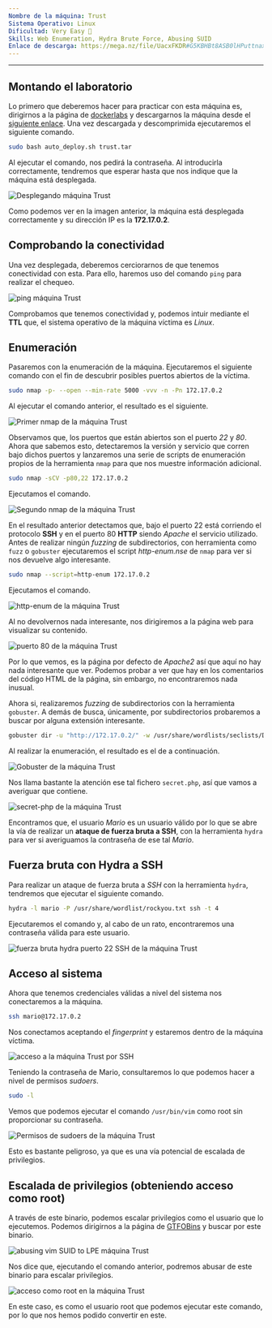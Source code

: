 ```yaml
---
Nombre de la máquina: Trust
Sistema Operativo: Linux
Dificultad: Very Easy 🔵
Skills: Web Enumeration, Hydra Brute Force, Abusing SUID
Enlace de descarga: https://mega.nz/file/UacxFKDR#G5KBHBt8ASB0lHPuttnaxKROAa40FMGrvBoIBf6ak0E
---
```

---

## Montando el laboratorio

Lo primero que deberemos hacer para practicar con esta máquina es, dirigirnos a la página de [dockerlabs](https://dockerlabs.es/) y descargarnos la máquina desde el [siguiente enlace](https://mega.nz/file/UacxFKDR#G5KBHBt8ASB0lHPuttnaxKROAa40FMGrvBoIBf6ak0E). Una vez descargada y descomprimida ejecutaremos el siguiente comando.

```bash
sudo bash auto_deploy.sh trust.tar
```

Al ejecutar el comando, nos pedirá la contraseña. Al introducirla correctamente, tendremos que esperar hasta que nos indique que la máquina está desplegada.

![Desplegando máquina Trust](https://github.com/h3g0c1v/DockerLabs-Machine-Write-Ups/assets/66705453/5642f3fd-086b-4791-b5a0-f55cebc58b81)

Como podemos ver en la imagen anterior, la máquina está desplegada correctamente y su dirección IP es la **172.17.0.2**.

## Comprobando la conectividad

Una vez desplegada, deberemos cerciorarnos de que tenemos conectividad con esta. Para ello, haremos uso del comando `ping` para realizar el chequeo.

![ping máquina Trust](https://github.com/h3g0c1v/DockerLabs-Machine-Write-Ups/assets/66705453/a4935e5a-497d-43d7-9cf5-15a7ac6e7269)

Comprobamos que tenemos conectividad y, podemos intuir mediante el **TTL** que, el sistema operativo de la máquina víctima es *Linux*.

## Enumeración

Pasaremos con la enumeración de la máquina. Ejecutaremos el siguiente comando con el fin de descubrir posibles puertos abiertos de la víctima.

```bash
sudo nmap -p- --open --min-rate 5000 -vvv -n -Pn 172.17.0.2
```

Al ejecutar el comando anterior, el resultado es el siguiente.

![Primer nmap de la máquina Trust](https://github.com/h3g0c1v/DockerLabs-Machine-Write-Ups/assets/66705453/eb6b0941-4673-457b-b977-1248159641d0)

Observamos que, los puertos que están abiertos son el puerto *22* y *80*. Ahora que sabemos esto, detectaremos la versión y servicio que corren bajo dichos puertos y lanzaremos una serie de scripts de enumeración propios de la herramienta `nmap` para que nos muestre información adicional.

```bash
sudo nmap -sCV -p80,22 172.17.0.2
```

Ejecutamos el comando.

![Segundo nmap de la máquina Trust](https://github.com/h3g0c1v/DockerLabs-Machine-Write-Ups/assets/66705453/cefb37c9-8bf9-4783-bfd7-1e1d9c900118)

En el resultado anterior detectamos que, bajo el puerto 22 está corriendo el protocolo **SSH** y en el puerto 80 **HTTP** siendo *Apache* el servicio utilizado. Antes de realizar ningún *fuzzing* de subdirectorios, con herramienta como `fuzz` o `gobuster` ejecutaremos el script *http-enum.nse* de `nmap` para ver si nos devuelve algo interesante.

```bash
sudo nmap --script=http-enum 172.17.0.2
```

Ejecutamos el comando.

![http-enum de la máquina Trust](https://github.com/h3g0c1v/DockerLabs-Machine-Write-Ups/assets/66705453/f8c2a98e-7586-4f9f-bb44-c826fc971914)

Al no devolvernos nada interesante, nos dirigiremos a la página web para visualizar su contenido.

![puerto 80 de la máquina Trust](https://github.com/h3g0c1v/DockerLabs-Machine-Write-Ups/assets/66705453/196f06d6-97e1-4f5d-8e2c-582e1752ac5e)

Por lo que vemos, es la página por defecto de *Apache2* así que aquí no hay nada interesante que ver. Podemos probar a ver que hay en los comentarios del código HTML de la página, sin embargo, no encontraremos nada inusual.

Ahora si, realizaremos *fuzzing* de subdirectorios con la herramienta `gobuster`. A demás de busca, únicamente, por subdirectorios probaremos a buscar por alguna extensión interesante.

```bash
gobuster dir -u "http://172.17.0.2/" -w /usr/share/wordlists/seclists/Discovery/Web-Content/directory-list-2.3-medium.txt -x php,txt,py,bak,php.bak
```

Al realizar la enumeración, el resultado es el de a continuación.

![Gobuster de la máquina Trust](https://github.com/h3g0c1v/DockerLabs-Machine-Write-Ups/assets/66705453/9c92a257-f143-4a62-9b42-2b4d7094cd72)

Nos llama bastante la atención ese tal fichero `secret.php`, así que vamos a averiguar que contiene.

![secret-php de la máquina Trust](https://github.com/h3g0c1v/DockerLabs-Machine-Write-Ups/assets/66705453/c6767e01-1793-4df3-adf3-acf9eb5fb57f)

Encontramos que, el usuario *Mario* es un usuario válido por lo que se abre la vía de realizar un **ataque de fuerza bruta a SSH**, con la herramienta `hydra` para ver si averiguamos la contraseña de ese tal *Mario*. 

## Fuerza bruta con Hydra a SSH

Para realizar un ataque de fuerza bruta a *SSH* con la herramienta `hydra`, tendremos que ejecutar el siguiente comando.

```bash
hydra -l mario -P /usr/share/wordlist/rockyou.txt ssh -t 4
```

Ejecutaremos el comando y, al cabo de un rato, encontraremos una contraseña válida para este usuario.

![fuerza bruta hydra puerto 22 SSH de la máquina Trust](https://github.com/h3g0c1v/DockerLabs-Machine-Write-Ups/assets/66705453/c6e429c7-ae95-4296-afd8-e90cfd9e73d0)

## Acceso al sistema

Ahora que tenemos credenciales válidas a nivel del sistema nos conectaremos a la máquina.

```bash
ssh mario@172.17.0.2
```

Nos conectamos aceptando el *fingerprint* y estaremos dentro de la máquina víctima.

![acceso a la máquina Trust por SSH](https://github.com/h3g0c1v/DockerLabs-Machine-Write-Ups/assets/66705453/968b4430-1b90-4cf8-89d2-e8fb133d02c7)

Teniendo la contraseña de Mario, consultaremos lo que podemos hacer a nivel de permisos *sudoers*.

```bash
sudo -l
```

Vemos que podemos ejecutar el comando `/usr/bin/vim` como root sin proporcionar su contraseña.

![Permisos de sudoers de la máquina Trust](https://github.com/h3g0c1v/DockerLabs-Machine-Write-Ups/assets/66705453/1332b077-2c5e-416d-8241-f10bec92fd57)

Esto es bastante peligroso, ya que es una vía potencial de escalada de privilegios.

## Escalada de privilegios (obteniendo acceso como root)

A través de este binario, podemos escalar privilegios como el usuario que lo ejecutemos. Podemos dirigirnos a la página de [GTFOBins](https://gtfobins.github.io/) y buscar por este binario.

![abusing vim SUID to LPE máquina Trust](https://github.com/h3g0c1v/DockerLabs-Machine-Write-Ups/assets/66705453/cf3a3859-1aac-42ad-b5f8-7e84bd71fd98)

Nos dice que, ejecutando el comando anterior, podremos abusar de este binario para escalar privilegios.

![acceso como root en la máquina Trust](https://github.com/h3g0c1v/DockerLabs-Machine-Write-Ups/assets/66705453/5880b9bb-7064-4383-80ec-86004959f88c)

En este caso, es como el usuario root que podemos ejecutar este comando, por lo que nos hemos podido convertir en este.
